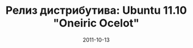 ---
layout: post
title: "Релиз дистрибутива: Ubuntu 11.10 \"Oneiric Ocelot\""
date: 2011-10-13   
---
